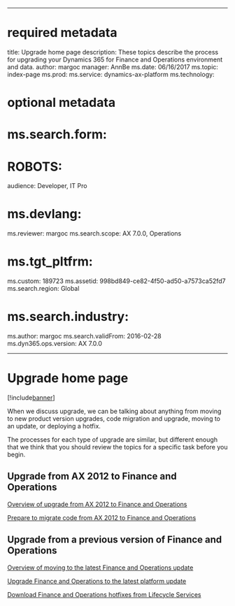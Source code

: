  ---
# required metadata

title: Upgrade home page
description: These topics describe the process for upgrading your Dynamics 365 for Finance and Operations environment and data.
author: margoc
manager: AnnBe
ms.date: 06/16/2017
ms.topic: index-page
ms.prod: 
ms.service: dynamics-ax-platform
ms.technology: 

# optional metadata

# ms.search.form: 
# ROBOTS: 
audience: Developer, IT Pro
# ms.devlang: 
ms.reviewer: margoc
ms.search.scope: AX 7.0.0, Operations
# ms.tgt_pltfrm: 
ms.custom: 189723
ms.assetid: 998bd849-ce82-4f50-ad50-a7573ca52fd7
ms.search.region: Global
# ms.search.industry: 
ms.author: margoc
ms.search.validFrom: 2016-02-28
ms.dyn365.ops.version: AX 7.0.0

---

# Upgrade home page

[!include[banner](../includes/banner.md)]

When we discuss upgrade, we can be talking about anything from moving to new product version upgrades, code migration and upgrade, moving to an update, or deploying a hotfix. 

The processes for each type of upgrade are similar, but different enough that we think that you should review the topics for a specific task before you begin.

## Upgrade from AX 2012 to Finance and Operations

[Overview of upgrade from AX 2012 to Finance and Operations](upgrade-overview-2012.md)

[Prepare to migrate code from AX 2012 to Finance and Operations](prepare-migration.md)

## Upgrade from a previous version of Finance and Operations

[Overview of moving to the latest Finance and Operations update](upgrade-latest-update.md)

[Upgrade Finance and Operations to the latest platform update](upgrade-latest-platform-update.md)

[Download Finance and Operations hotfixes from Lifecycle Services](download-hotfix-lcs.md)
